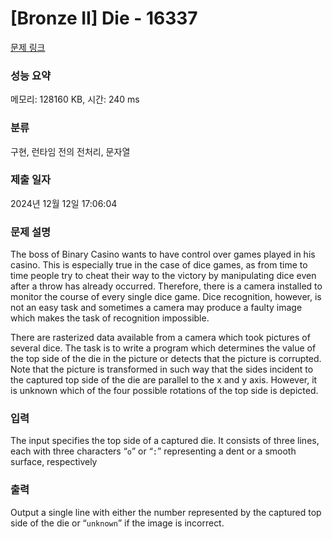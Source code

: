 # [Bronze II] Die - 16337 

[문제 링크](https://www.acmicpc.net/problem/16337) 

### 성능 요약

메모리: 128160 KB, 시간: 240 ms

### 분류

구현, 런타임 전의 전처리, 문자열

### 제출 일자

2024년 12월 12일 17:06:04

### 문제 설명

<p style="user-select: auto !important;">The boss of Binary Casino wants to have control over games played in his casino. This is especially true in the case of dice games, as from time to time people try to cheat their way to the victory by manipulating dice even after a throw has already occurred. Therefore, there is a camera installed to monitor the course of every single dice game. Dice recognition, however, is not an easy task and sometimes a camera may produce a faulty image which makes the task of recognition impossible.</p>

<p style="user-select: auto !important;">There are rasterized data available from a camera which took pictures of several dice. The task is to write a program which determines the value of the top side of the die in the picture or detects that the picture is corrupted. Note that the picture is transformed in such way that the sides incident to the captured top side of the die are parallel to the x and y axis. However, it is unknown which of the four possible rotations of the top side is depicted.</p>

### 입력 

 <p style="user-select: auto !important;">The input specifies the top side of a captured die. It consists of three lines, each with three characters “<code style="user-select: auto !important;">o</code>” or “<code style="user-select: auto !important;">:</code>” representing a dent or a smooth surface, respectively</p>

### 출력 

 <p style="user-select: auto !important;">Output a single line with either the number represented by the captured top side of the die or “<code style="user-select: auto !important;">unknown</code>” if the image is incorrect.</p>

